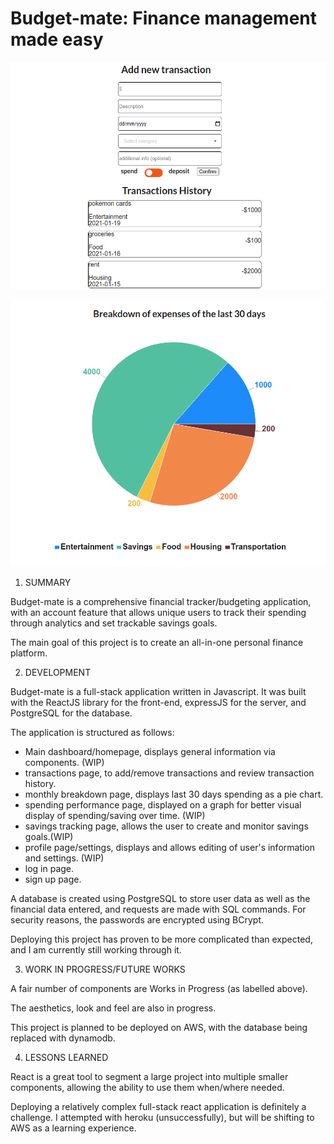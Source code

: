 # Budget-mate: Finance management made easy

![alt text](./public/transactions.png)

![alt text](./public/pie-chart.png)

1. SUMMARY

Budget-mate is a comprehensive financial tracker/budgeting application, with an account feature that allows unique users to track their spending through analytics and set trackable savings goals. 

The main goal of this project is to create an all-in-one personal finance platform. 

2. DEVELOPMENT

Budget-mate is a full-stack application written in Javascript. It was built with the ReactJS library for the front-end, expressJS for the server, and PostgreSQL for the database.

The application is structured as follows:
- Main dashboard/homepage, displays general information via components. (WIP)
- transactions page, to add/remove transactions and review transaction history.
- monthly breakdown page, displays last 30 days spending as a pie chart.
- spending performance page, displayed on a graph for better visual display of spending/saving over time. (WIP)
- savings tracking page, allows the user to create and monitor savings goals.(WIP)
- profile page/settings, displays and allows editing of user's information and settings. (WIP)
- log in page.
- sign up page.

A database is created using PostgreSQL to store user data as well as the financial data entered, and requests are made with SQL commands. For security reasons, the passwords are encrypted using BCrypt.

Deploying this project has proven to be more complicated than expected, and I am currently still working through it.

3. WORK IN PROGRESS/FUTURE WORKS

A fair number of components are Works in Progress (as labelled above).

The aesthetics, look and feel are also in progress.

This project is planned to be deployed on AWS, with the database being replaced with dynamodb.

4. LESSONS LEARNED

React is a great tool to segment a large project into multiple smaller components, allowing the ability to use them when/where needed. 

Deploying a relatively complex full-stack react application is definitely a challenge. I attempted with heroku (unsuccessfully), but will be shifting to AWS as a learning experience. 

